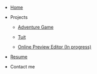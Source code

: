 - [Home]()

- Projects
  - [Adventure Game](https://github.com/JoyVivian/Adventure-Game)

  - [Tuit](https://github.com/JoyVivian/cs5500-final-project-frontend)

  - [Online Preview Editor (In progress)]()

- [Resume](https://drive.google.com/file/d/1qFJtzR4onf50x16mPQRO9FZWoKZZLQCS/view?usp=sharing)

- Contact me